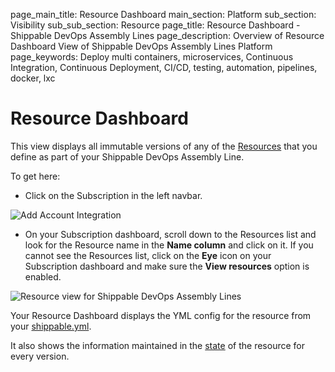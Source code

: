 page_main_title: Resource Dashboard
main_section: Platform
sub_section: Visibility
sub_sub_section: Resource
page_title: Resource Dashboard - Shippable DevOps Assembly Lines
page_description: Overview of Resource Dashboard View of Shippable DevOps Assembly Lines Platform
page_keywords: Deploy multi containers, microservices, Continuous Integration, Continuous Deployment, CI/CD, testing, automation, pipelines, docker, lxc

# Resource Dashboard

This view displays all immutable versions of any of the [Resources](/platform/workflow/resource/overview) that you define as part of your Shippable DevOps Assembly Line.

To get here:

* Click on the Subscription in the left navbar.

<img src="/images/getting-started/account-settings.png" alt="Add Account Integration">

* On your Subscription dashboard, scroll down to the Resources list and look for the Resource name in the **Name column** and click on it. If you cannot see the Resources list, click on the **Eye** icon on your Subscription dashboard and make sure the **View resources** option is enabled.

<img src="/images/platform/visibility/resource-view-grid.jpg" alt="Resource view for Shippable DevOps Assembly Lines" style="vertical-align: middle;display: block;margin-left: auto;margin-right: auto;"/>

Your Resource Dashboard displays the YML config for the resource from your [shippable.yml](/platform/tutorial/workflow/shippable-yml).

It also shows the information maintained in the [state](/platform/workflow/state/overview) of the resource for every version.
